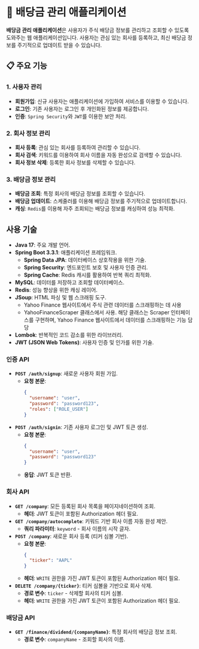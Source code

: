 # 🏦 배당금 관리 애플리케이션

**배당금 관리 애플리케이션**은 사용자가 주식 배당금 정보를 관리하고 조회할 수 있도록 도와주는 웹 애플리케이션입니다. 사용자는 관심 있는 회사를 등록하고, 최신 배당금 정보를 주기적으로 업데이트 받을 수 있습니다.

## 📋 주요 기능

### 1. 사용자 관리
- **회원가입**: 신규 사용자는 애플리케이션에 가입하여 서비스를 이용할 수 있습니다.
- **로그인**: 기존 사용자는 로그인 후 개인화된 정보를 제공합니다.
- **인증**: `Spring Security`와 `JWT`를 이용한 보안 처리.

### 2. 회사 정보 관리
- **회사 등록**: 관심 있는 회사를 등록하여 관리할 수 있습니다.
- **회사 검색**: 키워드를 이용하여 회사 이름을 자동 완성으로 검색할 수 있습니다.
- **회사 정보 삭제**: 등록한 회사 정보를 삭제할 수 있습니다.

### 3. 배당금 정보 관리
- **배당금 조회**: 특정 회사의 배당금 정보를 조회할 수 있습니다.
- **배당금 업데이트**: 스케줄러를 이용해 배당금 정보를 주기적으로 업데이트합니다.
- **캐싱**: `Redis`를 이용해 자주 조회되는 배당금 정보를 캐싱하여 성능 최적화.

## 사용 기술

- **Java 17**: 주요 개발 언어.
- **Spring Boot 3.3.1**: 애플리케이션 프레임워크.
  - **Spring Data JPA**: 데이터베이스 상호작용을 위한 기술.
  - **Spring Security**: 엔드포인트 보호 및 사용자 인증 관리.
  - **Spring Cache**: Redis 캐시를 활용하여 반복 쿼리 최적화.
- **MySQL**: 데이터를 저장하고 조회할 데이터베이스.
- **Redis**: 성능 향상을 위한 캐싱 레이어.
- **JSoup**: HTML 파싱 및 웹 스크래핑 도구.
  -  Yahoo Finance 웹사이트에서 주식 관련 데이터를 스크래핑하는 데 사용
  -  YahooFinanceScraper 클래스에서 사용. 해당 클래스는 Scraper 인터페이스를 구현하며, Yahoo Finance 웹사이트에서 데이터를 스크래핑하는 기능 담당
- **Lombok**: 반복적인 코드 감소를 위한 라이브러리.
- **JWT (JSON Web Tokens)**: 사용자 인증 및 인가를 위한 기술.
### 인증 API

- **`POST /auth/signup`**: 새로운 사용자 회원 가입.
  - **요청 본문**: 
    ```json
    {
      "username": "user",
      "password": "password123",
      "roles": ["ROLE_USER"]
    }
    ```
- **`POST /auth/signin`**: 기존 사용자 로그인 및 JWT 토큰 생성.
  - **요청 본문**: 
    ```json
    {
      "username": "user",
      "password": "password123"
    }
    ```
  - **응답**: JWT 토큰 반환.

### 회사 API

- **`GET /company`**: 모든 등록된 회사 목록을 페이지네이션하여 조회.
  - **헤더**: JWT 토큰이 포함된 Authorization 헤더 필요.
- **`GET /company/autocomplete`**: 키워드 기반 회사 이름 자동 완성 제안.
  - **쿼리 파라미터**: `keyword` - 회사 이름의 시작 글자.
- **`POST /company`**: 새로운 회사 등록 (티커 심볼 기반).
  - **요청 본문**: 
    ```json
    {
      "ticker": "AAPL"
    }
    ```
  - **헤더**: `WRITE` 권한을 가진 JWT 토큰이 포함된 Authorization 헤더 필요.
- **`DELETE /company/{ticker}`**: 티커 심볼을 기반으로 회사 삭제.
  - **경로 변수**: `ticker` - 삭제할 회사의 티커 심볼.
  - **헤더**: `WRITE` 권한을 가진 JWT 토큰이 포함된 Authorization 헤더 필요.

### 배당금 API

- **`GET /finance/dividend/{companyName}`**: 특정 회사의 배당금 정보 조회.
  - **경로 변수**: `companyName` - 조회할 회사의 이름.
